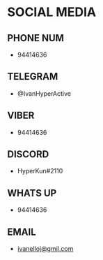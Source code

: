 # SOCIAL MEDIA

## PHONE NUM
  - 94414636

## TELEGRAM
  - @IvanHyperActive

## VIBER
  - 94414636

## DISCORD
  - HyperKun#2110

## WHATS UP
  - 94414636

## EMAIL
  - ivanelloj@gmil.com

